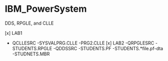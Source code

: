 # IBM_PowerSystem
DDS, RPGLE, and CLLE

[x] LAB1
  - QCLLESRC
    -SYSVALPRG.CLLE
    -PRG2.CLLE
[x] LAB2
  -QRPGLESRC
    -STUDENTS.RPGLE
  -QDDSSRC
    -STUDENTS.PF
  -STUDENTS.*file.pf-dta
    -STUDNETS.MBR 

